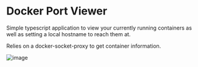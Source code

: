 # Docker Port Viewer

Simple typescript application to view your currently running containers as well as setting a local hostname to reach them at. 

Relies on a docker-socket-proxy to get container information.

![image](https://github.com/user-attachments/assets/f495b66e-cfb4-4f7a-b43d-cebf536bd7ea)

